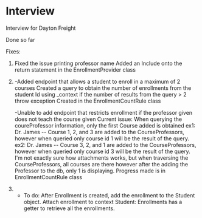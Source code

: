 # Interview
Interview for Dayton Freight

Done so far

Fixes:
1. Fixed the issue printing professor name
	Added an Include onto the return statement in the EnrollmentProvider class
2. 
	-Added endpoint that allows a student to enroll in a maximum of 2 courses
		Created a query to obtain the number of enrollments from the student Id using _context
		if the number of results from the query > 2 throw exception
		Created in the EnrollmentCountRule class
		
	-Unable to add endpoint that restricts enrollment if the professor given does not teach the course given
		Current issue: When querying the coureProfessor information, only the first Course added is obtained
			ex1: Dr. James -- Course 1, 2, and 3 are added to the CourseProfessors, however when queried only course id 1
			will be the result of the query.
			ex2: Dr. James -- Course 3, 2, and 1 are added to the CourseProfessors, however when queried only course id 3
			will be the result of the query.
		I'm not exactly sure how attachments works, but when traversing the CourseProfessors, all courses are there however 		after the adding the Professor to the db, only 1 is displaying.
		Progress made is in EnrollmentCountRule class
3. 
	- To do: 
		After Enrollment is created, add the enrollment to the Student object.
		Attach enrollment to context
		Student: Enrollments has a getter to retrieve all the enrollments.
